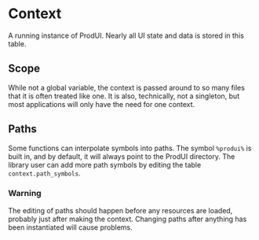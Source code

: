 # Context

A running instance of ProdUI. Nearly all UI state and data is stored in this table.


## Scope

While not a global variable, the context is passed around to so many files that it is often treated like one. It is also, technically, not a singleton, but most applications will only have the need for one context.


## Paths

Some functions can interpolate symbols into paths. The symbol `%produi%` is built in, and by default, it will always point to the ProdUI directory. The library user can add more path symbols by editing the table `context.path_symbols`.

### Warning

The editing of paths should happen before any resources are loaded, probably just after making the context. Changing paths after anything has been instantiated will cause problems.


